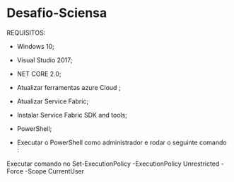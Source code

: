 # Desafio-Sciensa

REQUISITOS:
- Windows 10;
- Visual Studio 2017;
- NET CORE 2.0;
- Atualizar ferramentas azure Cloud
;
- Atualizar Service Fabric;

- Instalar Service Fabric SDK and tools;
- PowerShell;

- Executar o PowerShell como administrador e rodar o seguinte comando :

 Executar comando no Set-ExecutionPolicy -ExecutionPolicy Unrestricted -Force -Scope CurrentUser



